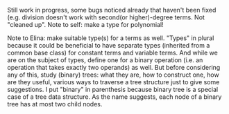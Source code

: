 Still work in progress, some bugs noticed already that haven't been fixed (e.g. division doesn't work with second(or higher)-degree terms.
Not "cleaned up".
Note to self: make a type for polynomial!

Note to Elina: make suitable type(s) for a terms as well. "Types" in plural because it could be beneficial to have separate types (inherited from a common base class) for constant terms and variable terms. And while we are on the subject of types, define one for a binary operation (i.e. an operation that takes exactly two operands) as well. But before considering any of this, study (binary) trees: what they are, how to construct one, how are they useful, various ways to traverse a tree structure just to give some suggestions. I put "binary" in parenthesis because binary tree is a special case of a tree data structure. As the name suggests, each node of a binary tree has at most two child nodes.
